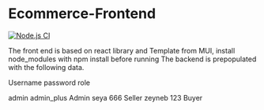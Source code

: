 # Ecommerce-Frontend
[![Node.js CI](https://github.com/CS545-WAA-TEAM/Ecommerce-Frontend/actions/workflows/node.js.yml/badge.svg)](https://github.com/CS545-WAA-TEAM/Ecommerce-Frontend/actions/workflows/node.js.yml)

The front end is based on react library and Template from MUI, 
install node_modules with npm install before running
The backend is prepopulated with the following data.

Username         password         role

admin            admin_plus       Admin
seya             666              Seller
zeyneb           123              Buyer


